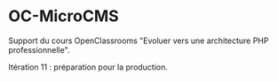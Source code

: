 # OC-MicroCMS

Support du cours OpenClassrooms "Evoluer vers une architecture PHP professionnelle".

Itération 11 : préparation pour la production.
